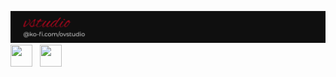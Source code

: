 ![](https://raw.githubusercontent.com/ov-studio/.github/main/profile/banner.png)
[<img src="https://cdn.icon-icons.com/icons2/2699/PNG/512/ko_fi_logo_icon_169373.png" width="35" height="35">](https://ko-fi.com/ovstudio)&nbsp;&nbsp;&nbsp;[<img src="https://static-00.iconduck.com/assets.00/youtube-icon-2048x2048-879wd8sv.png" width="35" height="35">](https://www.youtube.com/@OvileAmriam)

